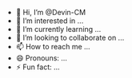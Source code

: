 - 👋 Hi, I’m @Devin-CM
- 👀 I’m interested in ...
- 🌱 I’m currently learning ...
- 💞️ I’m looking to collaborate on ...
- 📫 How to reach me ...
- 😄 Pronouns: ...
- ⚡ Fun fact: ...

<!---
Devin-CM/Devin-CM is a ✨ special ✨ repository because its `README.md` (this file) appears on your GitHub profile.
You can click the Preview link to take a look at your changes.
--->
